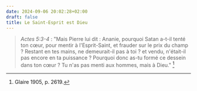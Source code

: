 ```yaml
---
date: 2024-09-06 20:02:28+02:00
draft: false
title: Le Saint-Esprit est Dieu
---
```




> *Actes 5:3-4* : "Mais Pierre lui dit : Ananie, pourquoi Satan a-t-il tenté ton cœur, pour mentir à l'Esprit-Saint, et frauder sur le prix du champ ? Restant en tes mains, ne demeurait-il pas à toi ? et vendu, n'était-il pas encore en ta puissance ? Pourquoi donc as-tu formé ce dessein dans ton cœur ? Tu n'as pas menti aux hommes, mais à Dieu." [^1]

[^1]: Glaire 1905, p. 2619.

